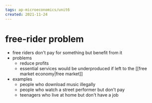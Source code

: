```yaml
---
tags: ap-microeconomics/unit6 
created: 2021-11-24
---
```


# free-rider problem

- free riders don't pay for something but benefit from it
- problems
	- reduce profits
	- essential services would be underproduced if left to the [[free market economy|free market]]
- examples
	- people who download music illegally
	- people who watch a street performer but don't pay
	- teenagers who live at home but don't have a job

<!---->